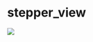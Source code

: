 # stepper_view
[![](https://jitpack.io/v/kozimovbotirali/stepper_view.svg)](https://jitpack.io/#kozimovbotirali/stepper_view)
